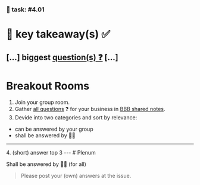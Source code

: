 ### 💪 task: #4.01

# 🏢 key takeaway(s) ✅

[...] biggest [question(s) ❓](https://github.com/digital-sustainability/module-eoss-hs25-sandbox/issues/78) [...]
--
# Breakout Rooms

1. Join your group room.
2. Gather [all questions](https://github.com/digital-sustainability/module-eoss-hs25-sandbox/issues/78) ❓ for your business in [BBB shared notes](https://support.bigbluebutton.org/hc/en-us/articles/1500005316782-Use-shared-notes).
3. Devide into two categories and sort by relevance:
  - can be answered by your group
  - shall be answered by 🧑‍🏫
<hr>
4. (short) answer top 3
---
# Plenum

Shall be answered by 🧑‍🏫 (for all)

> Please post your (own) answers at the issue.